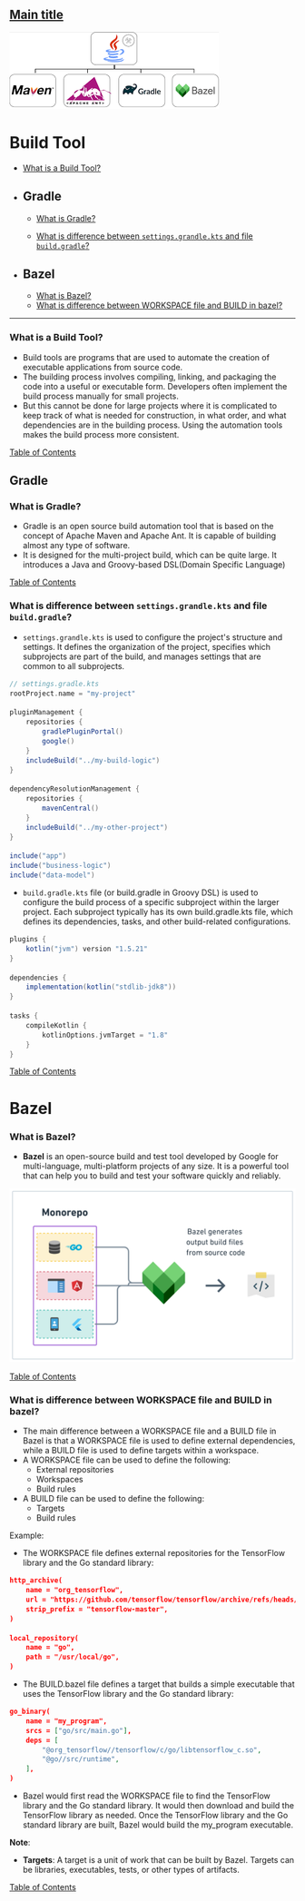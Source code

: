 ## [Main title](/README.md)

![Alt text](images/Build%20Tool.png)


# Build Tool

+ [What is a Build Tool?](#what-is-a-build-tool)

+ ## Gradle
    + [What is Gradle?](#what-is-gradle)

    + [What is difference between `settings.grandle.kts` and file `build.gradle`?](#what-is-difference-between-settingsgrandlekts-and-file-buildgradle)
+ ## Bazel
    + [What is Bazel?](#what-is-postgresql)
    + [What is difference between WORKSPACE file and BUILD in bazel?](#what-is-difference-between-workspace-file-and-build-in-bazel)



---

### What is a Build Tool?
- Build tools are programs that are used to automate the creation of executable applications from source code. 
- The building process involves compiling, linking, and packaging the code into a useful or executable form. Developers often implement the build process manually for small projects. 
- But this cannot be done for large projects where it is complicated to keep track of what is needed for construction, in what order, and what dependencies are in the building process. Using the automation tools makes the build process more consistent.

[Table of Contents](#gradle)


## Gradle
### What is Gradle?
- Gradle is an open source build automation tool that is based on the concept of Apache Maven and Apache Ant. It is capable of building almost any type of software.
- It is designed for the multi-project build, which can be quite large. It introduces a Java and Groovy-based DSL(Domain Specific Language)

[Table of Contents](#gradle)





### What is difference between `settings.grandle.kts` and file `build.gradle`?
-  `settings.grandle.kts` is used to configure the project's structure and settings. It defines the organization of the project, specifies which subprojects are part of the build, and manages settings that are common to all subprojects.

```gradle
// settings.gradle.kts
rootProject.name = "my-project"

pluginManagement {
    repositories {
        gradlePluginPortal()
        google()
    }
    includeBuild("../my-build-logic")
}

dependencyResolutionManagement {
    repositories {
        mavenCentral()
    }
    includeBuild("../my-other-project")
}

include("app")
include("business-logic")
include("data-model")

```


- `build.gradle.kts` file (or build.gradle in Groovy DSL) is used to configure the build process of a specific subproject within the larger project. Each subproject typically has its own build.gradle.kts file, which defines its dependencies, tasks, and other build-related configurations.


```gradle
plugins {
    kotlin("jvm") version "1.5.21"
}

dependencies {
    implementation(kotlin("stdlib-jdk8"))
}

tasks {
    compileKotlin {
        kotlinOptions.jvmTarget = "1.8"
    }
}

```

[Table of Contents](#gradle)


# Bazel

### What is Bazel?
- **Bazel** is an open-source build and test tool developed by Google for multi-language, multi-platform projects of any size. It is a powerful tool that can help you to build and test your software quickly and reliably.

![Alt text](images/What%20is%20Bazel.png)

 [Table of Contents](#bazel)



### What is difference between WORKSPACE file and BUILD in bazel?
- The main difference between a WORKSPACE file and a BUILD file in Bazel is that a WORKSPACE file is used to define external dependencies, while a BUILD file is used to define targets within a workspace.
- A WORKSPACE file can be used to define the following:
    + External repositories
    + Workspaces
    + Build rules
- A BUILD file can be used to define the following:
    + Targets
    + Build rules

Example: 
- The WORKSPACE file defines external repositories for the TensorFlow library and the Go standard library:

```json
http_archive(
    name = "org_tensorflow",
    url = "https://github.com/tensorflow/tensorflow/archive/refs/heads/master.zip",
    strip_prefix = "tensorflow-master",
)

local_repository(
    name = "go",
    path = "/usr/local/go",
)
```
- The BUILD.bazel file defines a target that builds a simple executable that uses the TensorFlow library and the Go standard library:

```json
go_binary(
    name = "my_program",
    srcs = ["go/src/main.go"],
    deps = [
        "@org_tensorflow//tensorflow/c/go/libtensorflow_c.so",
        "@go//src/runtime",
    ],
)
```

- Bazel would first read the WORKSPACE file to find the TensorFlow library and the Go standard library. It would then download and build the TensorFlow library as needed. Once the TensorFlow library and the Go standard library are built, Bazel would build the my_program executable.



**Note**: 
- **Targets**: A target is a unit of work that can be built by Bazel. Targets can be libraries, executables, tests, or other types of artifacts.

 [Table of Contents](#bazel)
